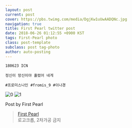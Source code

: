 ```yaml
---
layout: post
current: post
cover: https://pbs.twimg.com/media/DgjKw1uUwAADQNc.jpg
navigation: true
title: First Pearl twitter post
date: 2018-06-26 01:12:55 +0900 KST
tags: First-Pearl photo
class: post-template
subclass: post tag-photo
author: auto-posting
---
```


```  
180623 ICN  
  
정신이 망신이야 홀렸어 네게  
  
#프로미스나인 #fromis_9 #이나경  

```

![0](https://pbs.twimg.com/media/DgjKv3MUEAADs3r.jpg)
![1](https://pbs.twimg.com/media/DgjKw1uUwAADQNc.jpg)


Post by First Pearl

> [First Pearl](https://twitter.com/fromis_ng)  
  로고크롭, 2차가공 금지